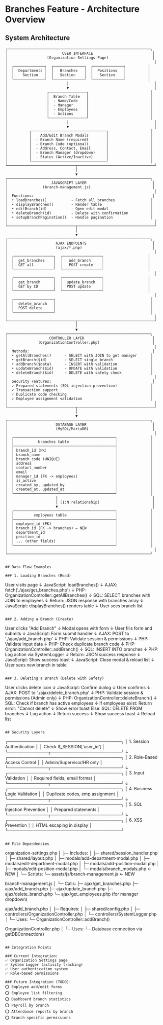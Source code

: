 # Branches Feature - Architecture Overview

## System Architecture

```
┌─────────────────────────────────────────────────────────────────┐
│                         USER INTERFACE                           │
│                  (Organization Settings Page)                    │
│                                                                   │
│  ┌──────────────┐  ┌──────────────┐  ┌──────────────┐          │
│  │  Departments │  │   Branches   │  │  Positions   │          │
│  │    Section   │  │   Section    │  │   Section    │          │
│  └──────────────┘  └──────────────┘  └──────────────┘          │
│                           │                                       │
│                           ▼                                       │
│                  ┌─────────────────┐                            │
│                  │  Branch Table   │                            │
│                  │  - Name/Code    │                            │
│                  │  - Manager      │                            │
│                  │  - Employees    │                            │
│                  │  - Actions      │                            │
│                  └─────────────────┘                            │
│                           │                                       │
│                           ▼                                       │
│          ┌──────────────────────────────────┐                   │
│          │    Add/Edit Branch Modals        │                   │
│          │  - Branch Name (required)        │                   │
│          │  - Branch Code (optional)        │                   │
│          │  - Address, Contact, Email       │                   │
│          │  - Branch Manager (dropdown)     │                   │
│          │  - Status (Active/Inactive)      │                   │
│          └──────────────────────────────────┘                   │
└───────────────────────────────┬───────────────────────────────────┘
                                │
                                ▼
┌─────────────────────────────────────────────────────────────────┐
│                    JAVASCRIPT LAYER                              │
│                (branch-management.js)                            │
│                                                                   │
│  Functions:                                                      │
│  • loadBranches()           - Fetch all branches                │
│  • displayBranches()        - Render table                      │
│  • editBranch(id)           - Open edit modal                   │
│  • deleteBranch(id)         - Delete with confirmation          │
│  • setupBranchPagination()  - Handle pagination                 │
│                                                                   │
└───────────────────────────────┬───────────────────────────────────┘
                                │
                                ▼
┌─────────────────────────────────────────────────────────────────┐
│                      AJAX ENDPOINTS                              │
│                      (ajax/*.php)                                │
│                                                                   │
│  ┌──────────────────┐  ┌──────────────────┐                    │
│  │  get_branches    │  │   add_branch     │                    │
│  │  GET all         │  │   POST create    │                    │
│  └──────────────────┘  └──────────────────┘                    │
│                                                                   │
│  ┌──────────────────┐  ┌──────────────────┐                    │
│  │  get_branch      │  │  update_branch   │                    │
│  │  GET by ID       │  │  POST update     │                    │
│  └──────────────────┘  └──────────────────┘                    │
│                                                                   │
│  ┌──────────────────┐                                           │
│  │  delete_branch   │                                           │
│  │  POST delete     │                                           │
│  └──────────────────┘                                           │
│                                                                   │
└───────────────────────────────┬───────────────────────────────────┘
                                │
                                ▼
┌─────────────────────────────────────────────────────────────────┐
│                   CONTROLLER LAYER                               │
│              (OrganizationController.php)                        │
│                                                                   │
│  Methods:                                                        │
│  • getAllBranches()      - SELECT with JOIN to get manager      │
│  • getBranch($id)        - SELECT single branch                 │
│  • addBranch($data)      - INSERT with validation               │
│  • updateBranch($id)     - UPDATE with validation               │
│  • deleteBranch($id)     - DELETE with safety check             │
│                                                                   │
│  Security Features:                                              │
│  ✓ Prepared statements (SQL injection prevention)               │
│  ✓ Transaction support                                          │
│  ✓ Duplicate code checking                                      │
│  ✓ Employee assignment validation                               │
│                                                                   │
└───────────────────────────────┬───────────────────────────────────┘
                                │
                                ▼
┌─────────────────────────────────────────────────────────────────┐
│                      DATABASE LAYER                              │
│                      (MySQL/MariaDB)                             │
│                                                                   │
│  ┌──────────────────────────────────────────────┐               │
│  │           branches table                     │               │
│  ├──────────────────────────────────────────────┤               │
│  │ branch_id (PK)                               │               │
│  │ branch_name                                  │               │
│  │ branch_code (UNIQUE)                         │               │
│  │ address                                      │               │
│  │ contact_number                               │               │
│  │ email                                        │               │
│  │ manager_id (FK -> employees)                 │               │
│  │ is_active                                    │               │
│  │ created_by, updated_by                       │               │
│  │ created_at, updated_at                       │               │
│  └──────────────────────────────────────────────┘               │
│                      │                                           │
│                      │ (1:N relationship)                        │
│                      ▼                                           │
│  ┌──────────────────────────────────────────────┐               │
│  │         employees table                      │               │
│  ├──────────────────────────────────────────────┤               │
│  │ employee_id (PK)                             │               │
│  │ branch_id (FK -> branches) ← NEW             │               │
│  │ department_id                                │               │
│  │ position_id                                  │               │
│  │ ... (other fields)                           │               │
│  └──────────────────────────────────────────────┘               │
│                                                                   │
└─────────────────────────────────────────────────────────────────┘


## Data Flow Examples

### 1. Loading Branches (Read)
```
User visits page
    ↓
JavaScript: loadBranches()
    ↓
AJAX: fetch('./ajax/get_branches.php')
    ↓
PHP: OrganizationController::getAllBranches()
    ↓
SQL: SELECT branches with JOIN to employees
    ↓
Return: JSON response with branches array
    ↓
JavaScript: displayBranches() renders table
    ↓
User sees branch list
```

### 2. Adding a Branch (Create)
```
User clicks "Add Branch"
    ↓
Modal opens with form
    ↓
User fills form and submits
    ↓
JavaScript: Form submit handler
    ↓
AJAX: POST to './ajax/add_branch.php'
    ↓
PHP: Validate session & permissions
    ↓
PHP: Validate input data
    ↓
PHP: Check duplicate branch code
    ↓
PHP: OrganizationController::addBranch()
    ↓
SQL: INSERT INTO branches
    ↓
PHP: Log action via SystemLogger
    ↓
Return: JSON success response
    ↓
JavaScript: Show success toast
    ↓
JavaScript: Close modal & reload list
    ↓
User sees new branch in table
```

### 3. Deleting a Branch (Delete with Safety)
```
User clicks delete icon
    ↓
JavaScript: Confirm dialog
    ↓
User confirms
    ↓
AJAX: POST to './ajax/delete_branch.php'
    ↓
PHP: Validate session & permissions (Admin only)
    ↓
PHP: OrganizationController::deleteBranch()
    ↓
SQL: Check if branch has active employees
    ↓
If employees exist:
    Return error: "Cannot delete"
    ↓
    Show error toast
Else:
    SQL: DELETE FROM branches
    ↓
    Log action
    ↓
    Return success
    ↓
    Show success toast
    ↓
    Reload list
```

## Security Layers

```
┌─────────────────────────────────────┐
│  1. Session Authentication          │
│     Check $_SESSION['user_id']      │
└─────────────┬───────────────────────┘
              ↓
┌─────────────────────────────────────┐
│  2. Role-Based Access Control       │
│     Admin/Supervisor/HR only        │
└─────────────┬───────────────────────┘
              ↓
┌─────────────────────────────────────┐
│  3. Input Validation                │
│     Required fields, email format   │
└─────────────┬───────────────────────┘
              ↓
┌─────────────────────────────────────┐
│  4. Business Logic Validation       │
│     Duplicate codes, emp assignment │
└─────────────┬───────────────────────┘
              ↓
┌─────────────────────────────────────┐
│  5. SQL Injection Prevention        │
│     Prepared statements             │
└─────────────┬───────────────────────┘
              ↓
┌─────────────────────────────────────┐
│  6. XSS Prevention                  │
│     HTML escaping in display        │
└─────────────────────────────────────┘
```

## File Dependencies

```
organization-settings.php
│
├─ Includes:
│  ├─ shared/session_handler.php
│  ├─ shared/layout.php
│  ├─ modals/add-department-modal.php
│  ├─ modals/edit-department-modal.php
│  ├─ modals/add-position-modal.php
│  ├─ modals/edit-position-modal.php
│  └─ modals/branch_modals.php ← NEW
│
└─ Scripts:
   └─ assets/js/branch-management.js ← NEW

branch-management.js
│
└─ Calls:
   ├─ ajax/get_branches.php
   ├─ ajax/add_branch.php
   ├─ ajax/update_branch.php
   ├─ ajax/delete_branch.php
   └─ ajax/get_employees.php (for manager dropdown)

ajax/add_branch.php
│
├─ Requires:
│  ├─ shared/config.php
│  ├─ controllers/OrganizationController.php
│  └─ controllers/SystemLogger.php
│
└─ Uses:
   └─ OrganizationController::addBranch()

OrganizationController.php
│
└─ Uses:
   └─ Database connection via getDBConnection()
```

## Integration Points

### Current Integration:
✅ Organization Settings page
✅ System Logger (activity tracking)
✅ User authentication system
✅ Role-based permissions

### Future Integration (TODO):
⭕ Employee add/edit forms
⭕ Employee list filtering
⭕ Dashboard branch statistics
⭕ Payroll by branch
⭕ Attendance reports by branch
⭕ Branch-specific permissions
